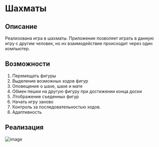 # Шахматы
## Описание
Реализована игра в шахматы. Приложение позволяет играть в данную игру с другим человек, но их взаимодействие происходит через один компьютер.
## Возможности
1. Перемещать фигуры
2. Выделение возможных ходов фигур
3. Оповещение о шахе, шахе и мате
4. Обмен пешки на другую фигуру при достижении конца доски
5. Лтображение съеденных фигур
6. Начать игру заново
7. Контроль за последовательностью ходов.
8. Адаптивность
## Реализация
![image](https://user-images.githubusercontent.com/41488889/179611411-9cfc584c-4bbd-41cd-9017-f0edc2380e6d.png)




